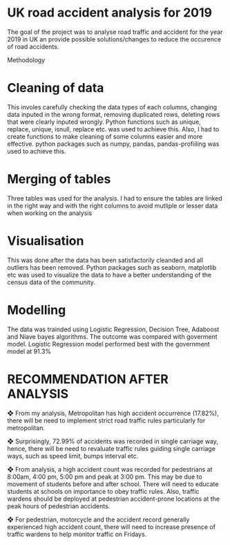 # UK road accident analysis for 2019

The goal of the project was to analyse road traffic and accident for the year 2019 in UK an provide possible solutions/changes to reduce the occurence of road accidents.

Methodology

# Cleaning of data
This involes carefully checking the data types of each columns, changing data inputed in the wrong format, removing duplicated rows, deleting rows that were clearly inputed wrongly. Python functions such as unique, replace, unique, isnull, replace etc. was used to achieve this. Also, I had to create functions to make cleaning of some columns easier and more effective. python packages such as numpy, pandas, pandas-profiiling was used to achieve this.

# Merging of tables
Three tables was used for the analysis. I had to ensure the tables are linked in the right way and with the right columns to avoid mutliple or lesser data when working on the analysis

# Visualisation

This was done after the data has been satisfactorily cleanded and all outliers has been removed. Python packages such as seaborn, matplotlib etc was used to visualize the data to have a better understanding of the census data of the community.

# Modelling

The data was trainded using Logistic Regression, Decision Tree,
Adaboost and Niave bayes algorithms. The outcome was compared with goverment model. Logistic Regression model performed best with the government model at 91.3%

# RECOMMENDATION AFTER ANALYSIS
❖ From my analysis, Metropolitan has high accident occurrence (17.82%), there will be
need to implement strict road traffic rules particularly for metropolitan.

❖ Surprisingly, 72.99% of accidents was recorded in single carriage way, hence, there
will be need to revaluate traffic rules guiding single carriage ways, such as speed limit,
bumps interval etc.

❖ From analysis, a high accident count was recorded for pedestrians at 8:00am, 4:00 pm,
5:00 pm and peak at 3:00 pm. This may be due to movement of students before and after
school. There will need to educate students at schools on importance to obey traffic rules.
Also, traffic wardens should be deployed at pedestrian accident-prone locations at the
peak hours of pedestrian accidents.

❖ For pedestrian, motorcycle and the accident record generally experienced high accident
count, there will need to increase presence of traffic wardens to help monitor traffic on
Fridays.

